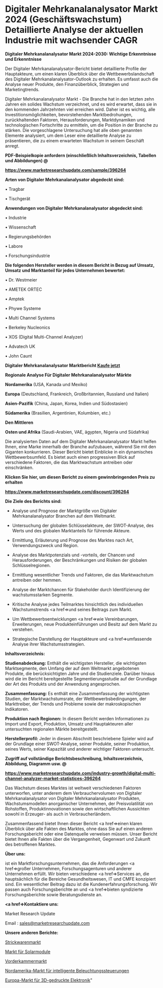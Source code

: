 # Digitaler Mehrkanalanalysator Markt 2024 (Geschäftswachstum) Detaillierte Analyse der aktuellen Industrie mit wachsender CAGR

<strong>Digitaler Mehrkanalanalysator Markt 2024-2030: Wichtige Erkenntnisse und Erkenntnisse</strong>

Der Digitaler Mehrkanalanalysator-Bericht bietet detaillierte Profile der Hauptakteure, um einen klaren Überblick über die Wettbewerbslandschaft des Digitaler Mehrkanalanalysator-Outlook zu erhalten. Es umfasst auch die Analyse neuer Produkte, den Finanzüberblick, Strategien und Marketingtrends.

Digitaler Mehrkanalanalysator Markt - Die Branche hat in den letzten zehn Jahren ein solides Wachstum verzeichnet, und es wird erwartet, dass sie in den kommenden Jahrzehnten viel erreichen wird. Daher ist es wichtig, alle Investitionsmöglichkeiten, bevorstehenden Marktbedrohungen, zurückhaltenden Faktoren, Herausforderungen, Marktdynamiken und technologischen Fortschritte zu ermitteln, um die Position in der Branche zu stärken. Die vorgeschlagene Untersuchung hat alle oben genannten Elemente analysiert, um dem Leser eine detaillierte Analyse zu präsentieren, die zu einem erwarteten Wachstum in seinem Geschäft anregt.



<strong><b>PDF-Beispielkopie anfordern (einschließlich Inhaltsverzeichnis, Tabellen und Abbildungen) @ </b></strong>

<strong><a href=https://www.marketresearchupdate.com/sample/396264>

<strong>https://www.marketresearchupdate.com/sample/396264</u></a></strong></strong>



<strong>Arten von Digitaler Mehrkanalanalysator abgedeckt sind:</strong>

• Tragbar

• Tischgerät



<strong>Anwendungen von Digitaler Mehrkanalanalysator abgedeckt sind:</strong>

• Industrie

• Wissenschaft

• Regierungsbehörden

• Labore

• Forschungsindustrie



<strong>Die folgenden Hersteller werden in diesem Bericht in Bezug auf Umsatz, Umsatz und Marktanteil für jedes Unternehmen bewertet:</strong>

• Dr. Westmeier

• AMETEK ORTEC

• Amptek

• Phywe Systeme

• Multi Channel Systems

• Berkeley Nucleonics

• XOS (Digital Multi-Channel Analyzer)

• Advatech UK

• John Caunt



<strong>Digitaler Mehrkanalanalysator Marktbericht <a href=https://www.marketresearchupdate.com/buynow/396264>Kaufe jetzt</a></strong>



<strong>Regionale Analyse Für Digitaler Mehrkanalanalysator Märkte</strong>



<strong>Nordamerika</strong> (USA, Kanada und Mexiko)



<strong>Europa</strong> (Deutschland, Frankreich, Großbritannien, Russland und Italien)



<strong>Asien-Pazifik</strong> (China, Japan, Korea, Indien und Südostasien)



<strong>Südamerika</strong> (Brasilien, Argentinien, Kolumbien, etc.)



<strong>Den Mittleren</strong> 

<strong>Osten und Afrika</strong> (Saudi-Arabien, VAE, ägypten, Nigeria und Südafrika)

Die analysierten Daten auf dem Digitaler Mehrkanalanalysator Markt helfen Ihnen, eine Marke innerhalb der Branche aufzubauen, während Sie mit den Giganten konkurrieren. Dieser Bericht bietet Einblicke in ein dynamisches Wettbewerbsumfeld. Es bietet auch einen progressiven Blick auf verschiedene Faktoren, die das Marktwachstum antreiben oder einschränken.



<strong>Klicken Sie hier, um diesen Bericht zu einem gewinnbringenden Preis zu erhalten
</strong>

<strong><a href=https://www.marketresearchupdate.com/discount/396264>https://www.marketresearchupdate.com/discount/396264</b></u></strong></a>



<strong>Die Ziele des Berichts sind:</strong>

- Analyse und Prognose der Marktgröße von Digitaler Mehrkanalanalysator Branchen auf dem Weltmarkt.

- Untersuchung der globalen Schlüsselakteure, der SWOT-Analyse, des Werts und des globalen Marktanteils für führende Akteure.

- Ermittlung, Erläuterung und Prognose des Marktes nach Art, Verwendungszweck und Region.

- Analyse des Marktpotenzials und -vorteils, der Chancen und Herausforderungen, der Beschränkungen und Risiken der globalen Schlüsselregionen.

- Ermittlung wesentlicher Trends und Faktoren, die das Marktwachstum antreiben oder hemmen.

- Analyse der Marktchancen für Stakeholder durch Identifizierung der wachstumsstarken Segmente.

- Kritische Analyse jedes Teilmarktes hinsichtlich des individuellen Wachstumstrends <a href=>und</a> seines Beitrags zum Markt.

- Um Wettbewerbsentwicklungen <a href=>wie</a> Vereinbarungen, Erweiterungen, neue Produkteinführungen und Besitz auf dem Markt zu verstehen.

- Strategische Darstellung der Hauptakteure und <a href=>umfas</a>sende Analyse ihrer Wachstumsstrategien.



<strong>Inhaltsverzeichnis:</strong>



<strong>Studienabdeckung:</strong> Enthält die wichtigsten Hersteller, die wichtigsten Marktsegmente, den Umfang der auf dem Weltmarkt angebotenen Produkte, die berücksichtigten Jahre und die Studienziele. Darüber hinaus wird die im Bericht bereitgestellte Segmentierungsstudie auf der Grundlage der Art des Produkts und der Anwendung angesprochen.



<strong>Zusammenfassung:</strong> Es enthält eine Zusammenfassung der wichtigsten Studien, der Marktwachstumsrate, der Wettbewerbsbedingungen, der Markttreiber, der Trends und Probleme sowie der makroskopischen Indikatoren.



<strong>Produktion nach Regionen:</strong> In diesem Bericht werden Informationen zu Import und Export, Produktion, Umsatz und Hauptakteuren aller untersuchten regionalen Märkte bereitgestellt.



<strong>Herstellerprofil:</strong> Jeder in diesem Abschnitt beschriebene Spieler wird auf der Grundlage einer SWOT-Analyse, seiner Produkte, seiner Produktion, seines Werts, seiner Kapazität und anderer wichtiger Faktoren untersucht.



<strong><b>Zugriff auf vollständige Berichtsbeschreibung, Inhaltsverzeichnis, Abbildung, Diagramm usw. @ </b></strong>

<strong><a href=https://www.marketresearchupdate.com/industry-growth/digital-multi-channel-analyzer-market-statistices-396264>https://www.marketresearchupdate.com/industry-growth/digital-multi-channel-analyzer-market-statistices-396264</a></strong>

Das Wachstum dieses Marktes ist weltweit verschiedenen Faktoren unterworfen, unter anderem dem Verbrauchervolumen von Digitaler Mehrkanalanalysator von Digitaler Mehrkanalanalysator Produkten, Wachstumsmodellen anorganischer Unternehmen, der Preisvolatilität von Rohstoffen, Produktinnovationen sowie den wirtschaftlichen Aussichten sowohl in Erzeuger- als auch in Verbraucherländern.

Zusammenfassend bietet Ihnen dieser Bericht <a href=>einen</a> klaren Überblick über alle Fakten des Marktes, ohne dass Sie auf einen anderen Forschungsbericht oder eine Datenquelle verweisen müssen. Unser Bericht bietet Ihnen alle Fakten über die Vergangenheit, Gegenwart und Zukunft des betroffenen Marktes.



<strong>Über uns:</strong>

 ist ein Marktforschungsunternehmen, das die Anforderungen <a href=>großer</a> Unternehmen, Forschungsagenturen und anderer Unternehmen erfüllt. Wir bieten verschiedene <a href=>Services</a> an, die hauptsächlich für die Bereiche Gesundheitswesen, IT und CMFE konzipiert sind. Ein wesentlicher Beitrag dazu ist die Kundenerfahrungsforschung. Wir passen auch Forschungsberichte an und <a href=>bieten</a> syndizierte Forschungsberichte sowie Beratungsdienste an.



<strong><a href=>Kontaktiere uns:</a></strong>

Market Research Update

Email : sales@marketresearchupdate.com



<strong>Unsere anderen Berichte:</strong>

<a href=https://www.linkedin.com/pulse/knitwear-market-trends-2023-key-takeaways-from>Strickwarenmarkt</a>

<a href=https://www.linkedin.com/pulse/solar-panels-market-outlooks-2023-size-shares>Markt für Solarmodule</a>

<a href=https://www.linkedin.com/pulse/anterior-chamber-market-2023-remarking-enormous>Vorderkammermarkt</a>

<a href=https://www.linkedin.com/pulse/north-america-intelligent-lighting-controls-market-size2023-2030>Nordamerika-Markt für intelligente Beleuchtungssteuerungen</a>

<a href=https://www.linkedin.com/pulse/europe-3d-printed-electronics-market-kccrf/>Europa-Markt für 3D-gedruckte Elektronik</a>"
